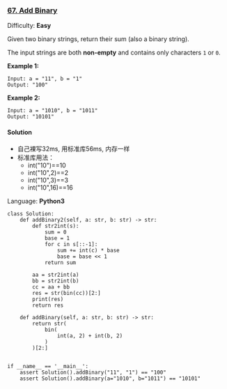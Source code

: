 ### [67\. Add Binary](https://leetcode.com/problems/add-binary/)

Difficulty: **Easy**


Given two binary strings, return their sum (also a binary string).

The input strings are both **non-empty** and contains only characters `1` or `0`.

**Example 1:**

```
Input: a = "11", b = "1"
Output: "100"
```

**Example 2:**

```
Input: a = "1010", b = "1011"
Output: "10101"
```


#### Solution
- 自己裸写32ms, 用标准库56ms, 内存一样
- 标准库用法：
    - int("10")==10
    - int("10",2)==2
    - int("10",3)==3
    - int("10",16)==16

Language: **Python3**

```python3
class Solution:
    def addBinary2(self, a: str, b: str) -> str:
        def str2int(s):
            sum = 0
            base = 1
            for c in s[::-1]:
                sum += int(c) * base
                base = base << 1
            return sum
​
        aa = str2int(a)
        bb = str2int(b)
        cc = aa + bb
        res = str(bin(cc))[2:]
        print(res)
        return res
​
    def addBinary(self, a: str, b: str) -> str:
        return str(
            bin(
                int(a, 2) + int(b, 2)
            )
        )[2:]
​
​
if __name__ == '__main__':
    assert Solution().addBinary("11", "1") == "100"
    assert Solution().addBinary(a="1010", b="1011") == "10101"
​
```